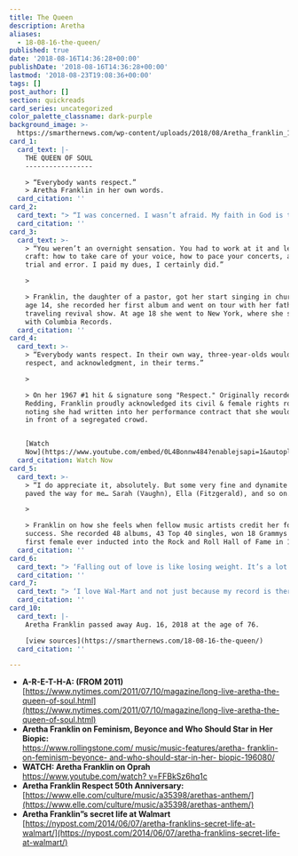 ```yaml
---
title: The Queen
description: Aretha
aliases:
  - 18-08-16-the-queen/
published: true
date: '2018-08-16T14:36:28+00:00'
publishDate: '2018-08-16T14:36:28+00:00'
lastmod: '2018-08-23T19:08:36+00:00'
tags: []
post_author: []
section: quickreads
card_series: uncategorized
color_palette_classname: dark-purple
background_image: >-
  https://smarthernews.com/wp-content/uploads/2018/08/Aretha_franklin_1960s_cropped_retouched.jpg
card_1:
  card_text: |-
    THE QUEEN OF SOUL
    -----------------

    > “Everybody wants respect.”  
    > Aretha Franklin in her own words.
  card_citation: ''
card_2:
  card_text: "> “I was concerned. I wasn’t afraid. My faith in God is too great for that.”\n> \n> Aretha Franklin on her health issues in recent years, including an undisclosed surgery in 2010 in which she asked fans for prayers."
  card_citation: ''
card_3:
  card_text: >-
    > “You weren’t an overnight sensation. You had to work at it and learn your
    craft: how to take care of your voice, how to pace your concerts, all that
    trial and error. I paid my dues, I certainly did.”

    > 

    > Franklin, the daughter of a pastor, got her start singing in church. By
    age 14, she recorded her first album and went on tour with her father's
    traveling revival show. At age 18 she went to New York, where she signed
    with Columbia Records.
  card_citation: ''
card_4:
  card_text: >-
    > “Everybody wants respect. In their own way, three-year-olds would like
    respect, and acknowledgment, in their terms.”

    > 

    > On her 1967 #1 hit & signature song "Respect." Originally recorded by Otis
    Redding, Franklin proudly acknowledged its civil & female rights roots,
    noting she had written into her performance contract that she wouldn't sing
    in front of a segregated crowd.


    [Watch
    Now](https://www.youtube.com/embed/0L4Bonnw484?enablejsapi=1&autoplay=1&rel=0)
  card_citation: Watch Now
card_5:
  card_text: >-
    > “I do appreciate it, absolutely. But some very fine and dynamite people
    paved the way for me… Sarah (Vaughn), Ella (Fitzgerald), and so on.”

    > 

    > Franklin on how she feels when fellow music artists credit her for their
    success. She recorded 48 albums, 43 Top 40 singles, won 18 Grammys & was the
    first female ever inducted into the Rock and Roll Hall of Fame in 1987.
  card_citation: ''
card_6:
  card_text: "> ‘Falling out of love is like losing weight. It’s a lot easier putting it on than taking it off.’\n> \n> Aretha Franklin was married twice. She is survived by her 4 sons."
  card_citation: ''
card_7:
  card_text: "> ‘I love Wal-Mart and not just because my record is there. You can get some things there that you cannot find at Saks or Bergdorf’s or other upscale stores.’\n> \n> Aretha Franklin also used Walmart to workout. She told the NYPost: I walk the Super Walmarts, the biggest ones. If people are in the aisle and the store happens to be crowded that day, I go to other aisles."
  card_citation: ''
card_10:
  card_text: |-
    Aretha Franklin passed away Aug. 16, 2018 at the age of 76.

    [view sources](https://smarthernews.com/18-08-16-the-queen/)
  card_citation: ''

---
```

*   **A-R-E-T-H-A: (FROM 2011)**  
    [https://www.nytimes.com/2011/07/10/magazine/long-live-aretha-the-queen-of-soul.html](https://www.nytimes.com/2011/07/10/magazine/long-live-aretha-the-queen-of-soul.html)
*   **Aretha Franklin on Feminism, Beyonce and Who Should Star in Her Biopic:**  
    [https://www.rollingstone.com/ music/music-features/aretha- franklin-on-feminism-beyonce- and-who-should-star-in-her- biopic-196080/](https://www.rollingstone.com/music/music-features/aretha-franklin-on-feminism-beyonce-and-who-should-star-in-her-biopic-196080/)
*   **WATCH: Aretha Franklin on Oprah**  
    [https://www.youtube.com/watch? v=FFBkSz6hq1c](https://www.youtube.com/watch?v=FFBkSz6hq1c)
*   **Aretha Franklin Respect 50th Anniversary:**  
    [https://www.elle.com/culture/music/a35398/arethas-anthem/](https://www.elle.com/culture/music/a35398/arethas-anthem/)
*   **Aretha Franklin”s secret life at Walmart**  
    [https://nypost.com/2014/06/07/aretha-franklins-secret-life-at-walmart/](https://nypost.com/2014/06/07/aretha-franklins-secret-life-at-walmart/)